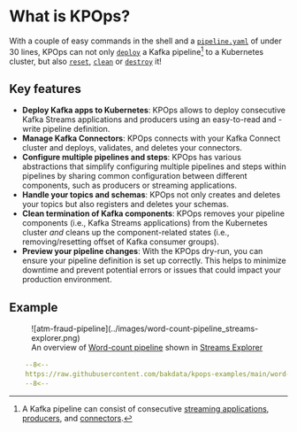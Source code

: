 # What is KPOps?

With a couple of easy commands in the shell and a [`pipeline.yaml`](#example) of under 30 lines,
KPOps can not only [`deploy`](./references/cli-commands.md#kpops-deploy) a Kafka pipeline[^1] to a Kubernetes cluster, 
but also [`reset`](./references/cli-commands.md#kpops-reset),
[`clean`](./references/cli-commands.md#kpops-clean)
or [`destroy`](./references/cli-commands.md#kpops-destroy) it!

[^1]:
     A Kafka pipeline can consist of consecutive [streaming applications](./core-concepts/components/streams-app.md), 
     [producers](./core-concepts/components/producer-app.md),
     and [connectors](./core-concepts/components/kafka-connector.md).

## Key features

- **Deploy Kafka apps to Kubernetes**: KPOps allows to deploy consecutive Kafka Streams applications and producers using an easy-to-read and -write pipeline definition.
- **Manage Kafka Connectors**: KPOps connects with your Kafka Connect cluster and deploys, validates, and deletes your connectors.
- **Configure multiple pipelines and steps**: KPOps has various abstractions that simplify configuring multiple pipelines and steps within pipelines by sharing common configuration between different components, such as producers or streaming applications.
- **Handle your topics and schemas**: KPOps not only creates and deletes your topics but also registers and deletes your schemas.
- **Clean termination of Kafka components**: KPOps removes your pipeline components (i.e., Kafka Streams applications) from the Kubernetes cluster _and_ cleans up the component-related states (i.e., removing/resetting offset of Kafka consumer groups).
- **Preview your pipeline changes**: With the KPOps dry-run, you can ensure your pipeline definition is set up correctly. This helps to minimize downtime and prevent potential errors or issues that could impact your production environment.

## Example

<figure markdown>
  ![atm-fraud-pipeline](../images/word-count-pipeline_streams-explorer.png)
  <figcaption>An overview of <a href="../getting-started/quick-start">Word-count pipeline</a> shown in <a href="https://github.com/bakdata/streams-explorer#streams-explorer" target="_blank">Streams Explorer</a></figcaption>
</figure>

```yaml title="Word-count pipeline.yaml"
    --8<--
    https://raw.githubusercontent.com/bakdata/kpops-examples/main/word-count/deployment/kpops/pipeline.yaml
    --8<--
```
